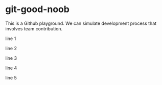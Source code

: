 # git-good-noob

This is a Github playground. We can simulate development process that involves team contribution.

line 1

line 2

line 3

line 4

line 5

